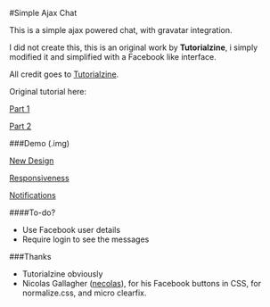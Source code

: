#Simple Ajax Chat

This is a simple ajax powered chat, with gravatar integration.

I did not create this, this is an original work by **Tutorialzine**, i simply modified it and simplified with a Facebook like interface.

All credit goes to [Tutorialzine](http://tutorialzine.com/).

Original tutorial here:

[Part 1](http://tutorialzine.com/2010/10/ajax-web-chat-php-mysql/)

[Part 2](http://tutorialzine.com/2010/10/ajax-web-chat-css-jquery/)

###Demo (.img)

[New Design](http://cl.ly/D9rp)

[Responsiveness](http://cl.ly/D9MC)

[Notifications](http://cl.ly/D9Zu)

####To-do?

- Use Facebook user details
- Require login to see the messages


###Thanks

- Tutorialzine obviously
- Nicolas Gallagher ([necolas](https://github.com/necolas)), for his Facebook buttons in CSS, for normalize.css, and micro clearfix.